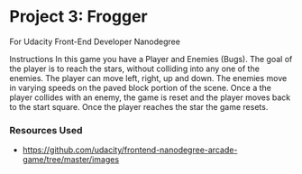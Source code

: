 # Project 3: Frogger
For Udacity Front-End Developer Nanodegree

Instructions
In this game you have a Player and Enemies (Bugs). The goal of the player is to reach the stars, without colliding into any one of the enemies. The player can move left, right, up and down. The enemies move in varying speeds on the paved block portion of the scene. Once a the player collides with an enemy, the game is reset and the player moves back to the start square. Once the player reaches the star the game resets.


### Resources Used
- https://github.com/udacity/frontend-nanodegree-arcade-game/tree/master/images
